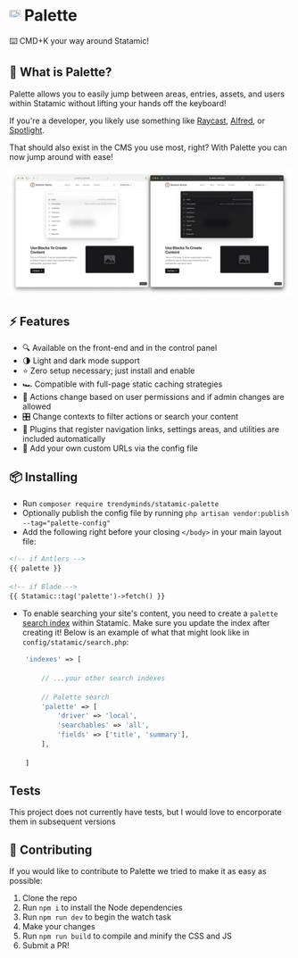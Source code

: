 # <img src="src/icon.svg" height="20" width="20"> Palette
⌨️ CMD+K your way around Statamic!

## 🤔 What is Palette?

Palette allows you to easily jump between areas, entries, assets, and users within Statamic without lifting your hands off the keyboard!

If you're a developer, you likely use something like [Raycast](https://www.raycast.com/), [Alfred](https://www.alfredapp.com/), or [Spotlight](https://support.apple.com/guide/mac-help/search-with-spotlight-mchlp1008/mac).

That should also exist in the CMS you use most, right? With Palette you can now jump around with ease!

<img src="docs/light-and-dark.png" alt="The light and dark themes of Palette shown side by side with the default list of results">

## ⚡️ Features
- 🔍 Available on the front-end and in the control panel
- 🌗 Light and dark mode support
- ⭐️ Zero setup necessary; just install and enable
- 🏎 Compatible with full-page static caching strategies
- 🔐 Actions change based on user permissions and if admin changes are allowed
- 🎛️ Change contexts to filter actions or search your content
- 🔌 Plugins that register navigation links, settings areas, and utilities are included automatically
- 💅 Add your own custom URLs via the config file

## 📦 Installing

- Run `composer require trendyminds/statamic-palette`
- Optionally publish the config file by running `php artisan vendor:publish --tag="palette-config"`
- Add the following right before your closing `</body>` in your main layout file:

```html
<!-- if Antlers -->
{{ palette }}

<!-- if Blade -->
{{ Statamic::tag('palette')->fetch() }}
```

- To enable searching your site's content, you need to create a `palette` [search index](https://statamic.dev/search#indexes) within Statamic. Make sure you update the index after creating it! Below is an example of what that might look like in `config/statamic/search.php`:

```php
    'indexes' => [

        // ...your other search indexes

        // Palette search
        'palette' => [
            'driver' => 'local',
            'searchables' => 'all',
            'fields' => ['title', 'summary'],
        ],

    ]
```

## Tests

This project does not currently have tests, but I would love to encorporate them in subsequent versions

## 🤝 Contributing

If you would like to contribute to Palette we tried to make it as easy as possible:

1. Clone the repo
2. Run `npm i` to install the Node dependencies
3. Run `npm run dev` to begin the watch task
4. Make your changes
5. Run `npm run build` to compile and minify the CSS and JS
6. Submit a PR!
